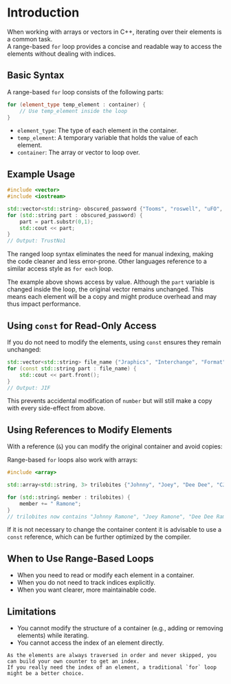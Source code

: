 # Introduction

When working with arrays or vectors in C++, iterating over their elements is a common task.  
A range-based `for` loop provides a concise and readable way to access the elements without dealing with indices.

## Basic Syntax

A range-based `for` loop consists of the following parts:

```cpp
for (element_type temp_element : container) {
    // Use temp_element inside the loop
}
```

- `element_type`: The type of each element in the container.
- `temp_element`: A temporary variable that holds the value of each element.
- `container`: The array or vector to loop over.

## Example Usage

```cpp
#include <vector>
#include <iostream>

std::vector<std::string> obscured_password {"Tooms", "roswell", "uFO", "scully", "tunguska", "Nicholas Lea", "oil", "1Breath"};
for (std::string part : obscured_password) {
    part = part.substr(0,1);
    std::cout << part;
}
// Output: TrustNo1
```

The ranged loop syntax eliminates the need for manual indexing, making the code cleaner and less error-prone.
Other languages reference to a similar access style as `for each` loop.

The example above shows access by value.
Although the `part` variable is changed inside the loop, the original vector remains unchanged.
This means each element will be a copy and might produce overhead and may thus impact performance.

## Using `const` for Read-Only Access

If you do not need to modify the elements, using `const` ensures they remain unchanged:

```cpp
std::vector<std::string> file_name {"Jraphics", "Interchange", "Format"};
for (const std::string part : file_name) {
    std::cout << part.front();
}
// Output: JIF
```

This prevents accidental modification of `number` but will still make a copy with every side-effect from above.

## Using References to Modify Elements

With a reference (`&`) you can modify the original container and avoid copies:

Range-based `for` loops also work with arrays:

```cpp
#include <array>

std::array<std::string, 3> trilobites {"Johnny", "Joey", "Dee Dee", "CJ"};

for (std::string& member : trilobites) {
    member += " Ramone";
}
// trilobites now contains "Johnny Ramone", "Joey Ramone", "Dee Dee Ramone", "CJ Ramone"};
```

If it is not necessary to change the container content it is advisable to use a `const` reference, which can be further optimized by the compiler.

## When to Use Range-Based Loops

- When you need to read or modify each element in a container.
- When you do not need to track indices explicitly.
- When you want clearer, more maintainable code.

## Limitations

- You cannot modify the structure of a container (e.g., adding or removing elements) while iterating.
- You cannot access the index of an element directly.

~~~~exercism/note
As the elements are always traversed in order and never skipped, you can build your own counter to get an index.
If you really need the index of an element, a traditional `for` loop might be a better choice.
~~~~

